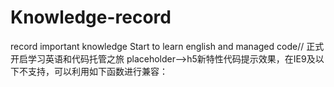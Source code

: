 # Knowledge-record
record  important knowledge
Start to learn english and managed code// 正式开启学习英语和代码托管之旅
placeholder-->h5新特性代码提示效果，在IE9及以下不支持，可以利用如下函数进行兼容：
<script>
  var JPlaceHolder = {
      //检测
        _check : function(){
            return 'placeholder' in document.createElement('input');
        },
        //初始化
        init : function(){
            if(!this._check()){
                this.fix();
            }
        },
        //修复
        fix : function(){
              jQuery(':input[placeholder]').each(function(index, element) {
                  var self = $(this), txt = self.attr('placeholder');
                  self.wrap($('<div></div>').css({position:'relative', zoom:'1', border:'none', background:'none',    padding:'none', margin:'none'}));
                  var pos = self.position(), h = self.outerHeight(true), paddingleft = self.css('padding-left');
                  console.log(pos);
                  var holder = $('<span></span>').text(txt).css({position:'absolute', left:pos.left, top:pos.top+9, height:h, lienHeight:h, paddingLeft:paddingleft, color:'#aaa'}).appendTo(self.parent());
                  self.focusin(function(e) {
                      holder.hide();
                  }).focusout(function(e) {
                      if(!self.val()){
                          holder.show();
                      }
                  });
                  holder.click(function(e) {
                      holder.hide();
                      self.focus();
                  });
              });
          }
      };
    //执行
    jQuery(function(){
        JPlaceHolder.init();    
    });
</script>
